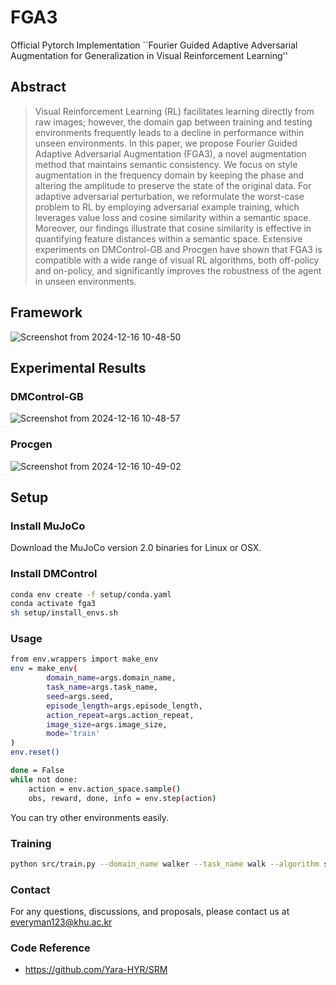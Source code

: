 # FGA3
 Official Pytorch Implementation ``Fourier Guided Adaptive Adversarial Augmentation for Generalization in Visual Reinforcement Learning'' 

## Abstract
> Visual Reinforcement Learning (RL) facilitates learning directly from raw images; however, the domain gap between training and testing environments frequently leads to a decline in performance within unseen environments.
In this paper, we propose Fourier Guided Adaptive Adversarial Augmentation (FGA3), a novel augmentation method that maintains semantic consistency.
We focus on style augmentation in the frequency domain by keeping the phase and altering the amplitude to preserve the state of the original data.
For adaptive adversarial perturbation, we reformulate the worst-case problem to RL by employing adversarial example training, which leverages value loss and cosine similarity within a semantic space.
Moreover, our findings illustrate that cosine similarity is effective in quantifying feature distances within a semantic space.
Extensive experiments on DMControl-GB and Procgen have shown that FGA3 is compatible with a wide range of visual RL algorithms, both off-policy and on-policy, and significantly improves the robustness of the agent in unseen environments.

## Framework
![Screenshot from 2024-12-16 10-48-50](https://github.com/user-attachments/assets/f2d81edb-9dbd-4d26-b3a0-3e460b52b3eb)



## Experimental Results
### DMControl-GB
![Screenshot from 2024-12-16 10-48-57](https://github.com/user-attachments/assets/ff7a0bb4-7971-4f8d-b84f-dc976c20fa73)

### Procgen
![Screenshot from 2024-12-16 10-49-02](https://github.com/user-attachments/assets/f564fb47-c1bb-4083-8587-78a16f6c6c93)

## Setup
### Install MuJoCo
Download the MuJoCo version 2.0 binaries for Linux or OSX. 


### Install DMControl

``` bash
conda env create -f setup/conda.yaml
conda activate fga3
sh setup/install_envs.sh
```

### Usage
``` bash
from env.wrappers import make_env  
env = make_env(  
        domain_name=args.domain_name,  
        task_name=args.task_name,  
        seed=args.seed,  
        episode_length=args.episode_length,  
        action_repeat=args.action_repeat,  
        image_size=args.image_size,  
        mode='train'  
)
env.reset()

done = False
while not done:
    action = env.action_space.sample()
    obs, reward, done, info = env.step(action)  
```

You can try other environments easily.



### Training
``` bash
python src/train.py --domain_name walker --task_name walk --algorithm sac --seed 2087 --eval_episode 30 --action_repeat 4 --adversarial_repeat 8 --adversarial_alpha 1e-2 --norm 25000 --gpu 0
```

### Contact
For any questions, discussions, and proposals, please contact us at everyman123@khu.ac.kr

### Code Reference
- https://github.com/Yara-HYR/SRM

 
